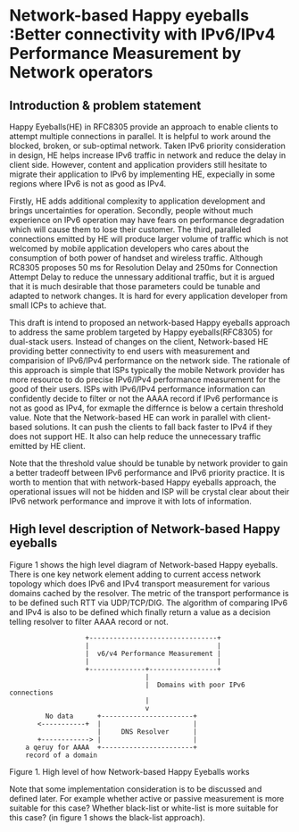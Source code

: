 # Network-based Happy eyeballs :Better connectivity with IPv6/IPv4 Performance Measurement by Network operators
 
## Introduction & problem statement

Happy Eyeballs(HE) in RFC8305 provide an approach to enable clients to attempt multiple connections in parallel. It is helpful to work around the blocked, broken, or sub-optimal network. Taken IPv6 priority consideration in design, HE helps increase IPv6 traffic in network and reduce the delay in client side. However, content and application providers still hesitate to migrate their application to IPv6 by implementing HE, expecially in some regions where IPv6 is not as good as IPv4.

Firstly, HE adds additional complexity to application development and brings uncertainties for operation. Secondly, people without much experience on IPv6 operation may have fears on performance degradation which will cause them to lose their customer. The third, paralleled connections emitted by HE will produce larger volume of traffic which is not welcomed by mobile application developers who cares about the consumption of both power of handset and wireless traffic. Although RC8305 proposes 50 ms for Resolution Delay and 250ms for Connection Attempt Delay to reduce the unnessary additional traffic, but it is argued that it is much desirable that those parameters could be tunable and adapted to network changes. It is hard for every application developer from small ICPs to achieve that.

This draft is intend to proposed an network-based Happy eyeballs approach to address the same problem targeted by Happy eyeballs(RFC8305) for dual-stack users. Instead of changes on the client, Network-based HE providing better connectivity to end users with measurement and comparision of IPv6/IPv4 performance on the network side. The rationale of this approach is simple that ISPs typically the mobile Network provider has more resource to do precise IPv6/IPv4 performance measurement for the good of their users. ISPs with IPv6/IPv4 performance information can confidently decide to filter or not the AAAA record if IPv6 performance is not as good as IPv4, for exmaple the differnce is below a certain threshold value. Note that the Network-based HE can work in parallel with client-based solutions. It can push the clients to fall back faster to IPv4 if they does not support HE. It also can help reduce the unnecessary traffic emitted by HE client. 

Note that the threshold value should be tunable by network provider to gain a better tradeoff between IPv6 performance and IPv6 priority practice. It is worth to mention that with network-based Happy eyeballs approach, the operational issues will not be hidden and ISP will be crystal clear about their IPv6 network performance and improve it with lots of information.

## High level description of Network-based Happy eyeballs

Figure 1 shows the high level diagram of Network-based Happy eyeballs. There is one key network element adding to current access network topology which does IPv6 and IPv4 transport measurement for various domains cached by the resolver. The metric of the transport performance is to be defined such RTT via UDP/TCP/DIG. The algorithm of comparing IPv6 and IPv4 is also to be defined which finally return a value as a decision telling resolver to filter AAAA record or not.  


                       +--------------------------------+
                       |                                |
                       |  v6/v4 Performance Measurement |
                       |                                |
                       +--------------+-----------------+
                                      |
                                      |  Domains with poor IPv6 connections
                                      |
                                      v
             No data      +-----------------------+
           <-----------+  |                       |
                          |     DNS Resolver      |
           +------------> |                       |
        a qeruy for AAAA  +-----------------------+
        record of a domain

Figure 1. High level of how Network-based Happy Eyeballs works

Note that some implementation consideration is to be discussed and defined later. For example whether active or passive measurement is more suitable for this case? Whether black-list or white-list is more suitable for this case? (in figure 1 shows the black-list approach).
